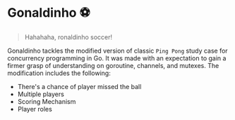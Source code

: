 # Gonaldinho ⚽
> Hahahaha, ronaldinho soccer!
 
Gonaldinho tackles the modified version of classic `Ping Pong` study case for concurrency programming in Go. It was made with an expectation to gain a firmer grasp of understanding on goroutine, channels, and mutexes. The modification includes the following:
- There's a chance of player missed the ball
- Multiple players
- Scoring Mechanism
- Player roles


